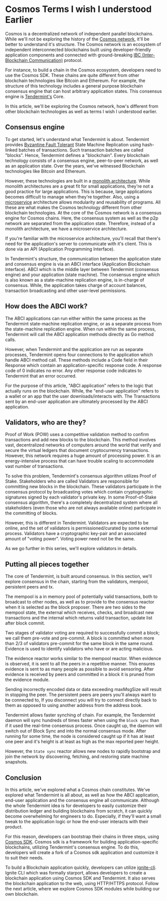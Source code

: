 # Cosmos Terms I wish I understood Earlier

Cosmos is a decentralized network of independent parallel blockchains. While we'll not be exploring the history of the [Cosmos network](https://cosmos.network/), it'll be better to understand it's structure. The Cosmos network is an ecosystem of independent interconnected blockchains built using developer-friendly application components and connected with ground-breaking [IBC (Inter-Blockchain Communication)]() protocol.

For instance, to build a chain in the Cosmos ecosystem, developers need to use the Cosmos SDK. These chains are quite different from other blockchain technologies like Bitcoin and Ethereum. For example, the structure of this technology includes a general purpose blockchain consensus engine that can host arbitrary application states. This consensus engine is [Tendermint's]() Core.

In this article, we'll be exploring the Cosmos network, how's different from other blockchain technologies as well as terms I wish I understood earlier.

## Consensus engine

To get started, let's understand what Tendermint is about. Tendermint provides [Byzantine Fault Tolerant](https://docs.tendermint.com/master/introduction/what-is-tendermint.html) State Machine Replication using hash-linked batches of transactions. Such transaction batches are called "blocks". Hence, Tendermint defines a "blockchain".
Every blockchain technology consists of a consensus engine, peer-to-peer network, as well as an application state. Over the years, we've witnessed Blockchain technologies like Bitcoin and Ethereum. 

However, these technologies are built in a [monolith architecture](https://en.m.wikipedia.org/wiki/Monolithic_architecture). While monolith architectures are a great fit for small applications, they're not a good practice for large applications.
This is because, large applications becomes difficult to manage when they're together. Also, using a [microservice](https://en.m.wikipedia.org/wiki/Microservices) architecture allows modularity and reusability of programs. All these are what makes the Cosmos technology different from other blockchain technologies.
At the core of the Cosmos network is a consensus engine for Cosmos chains. Here, the consensus system as well as the p2p network are separated from the application state. Therefore, instead of a monolith architecture, we have a microservice architecture. 

If you're familiar with the microservice architecture, you'll recall that there's need for the application's server to communicate with it's client. This is done via an API (Application Programming Interface). 

In Tendermint's structure, the communication between the application state and consensus engine is via an ABCI interface (Application Blockchain Interface). ABCI which is the middle layer between Tendermint (consensus engine) and your application (state machine).
The consensus engine which is also known as a state-machine replication engine, is in-charge of consensus. While, the application takes charge of account balances, transaction broadcasting and other user-level permissions.

## How does the ABCI work?

The ABCI applications can run either within the same process as the Tendermint state-machine replication engine, or as a separate process from the state-machine replication engine. When run within the same process, Tendermint will call the ABCI application methods directly as Go method calls.

However, when Tendermint and the application are run as separate processes, Tendermint opens four connections to the application which handle ABCI method call. These methods include a Code field in their Response which contain an application-specific response code. A response code of 0 indicates no error. Any other response code indicates to Tendermint that an error occurred.

For the purpose of this article, "ABCI application" refers to the logic that actually runs on the blockchain. While, the "end-user application" refers to a wallet or an app that the user downloads/interacts with. The Transactions sent by an end-user application are ultimately processed by the ABCI application.

## Validators, who are they?
Proof of Work (POW) uses a competitive validation method to confirm transactions and add new blocks to the blockchain. This method involves vast, decentralized networks of computers around the world that verify and secure the virtual ledgers that document cryptocurrency transactions. However, this network requires a huge amount of processing power. It is an energy-intensive process that can have trouble scaling to accommodate vast number of transactions.

To solve this problem, Tendermint's consensus algorithm utilizes Proof of Stake. Stakeholders who are called Validators are responsible for committing new blocks in the blockchain. These validators participate in the consensus protocol by broadcasting votes which contain cryptographic signatures signed by each validator's private key. In some Proof-of-Stake consensus algorithm, there's a completely decentralized system where all stakeholders (even those who are not always available online) participate in the committing of blocks.

However, this is different in Tendermint. Validators are expected to be online, and the set of validators is permissioned/curated by some external process. Validators have a cryptographic key-pair and an associated amount of "voting power". Voting power need not be the same.

As we go further in this series, we'll explore validators in details.

## Putting all pieces together

The core of Tendermint, is built around consensus. In this section, we'll explore consensus in the chain, starting from the validators, menpool, persistent peers and tx.

The mempool is a in memory pool of potentially valid transactions, both to broadcast to other nodes, as well as to provide to the consensus reactor when it is selected as the block proposer. There are two sides to the mempool state, the external which receives, checks, and broadcast new transactions and the internal which returns valid transaction, update list after block commit.

Two stages of validator voting are required to successfully commit a block; we call them pre-vote and pre-commit. A block is committed when more than 2/3 of validators pre-commit for the same block in the same round. Evidence is used to identify validators who have or are acting malicious.

The evidence reactor works similar to the mempool reactor. When evidence is observed, it is sent to all the peers in a repetitive manner. This ensures evidence is sent to as many people as possible to avoid sensoring. After evidence is received by peers and committed in a block it is pruned from the evidence module.

Sending incorrectly encoded data or data exceeding maxMsgSize will result in stopping the peer. The persistent peers are peers you'll always want to be connected to, If you disconnect you will try to connect directly back to them as opposed to using another address from the address book.

Tendermint allows faster synching of chain. For example, the Tendermint daemon will sync hundreds of times faster when using the `block sync` than if it used the real-time consensus process. Once caught up, the daemon will switch out of Block Sync and into the normal consensus mode. After running for some time, the node is considered caught up if it has at least one peer and it's height is at least as high as the max reported peer height.

However, the `State sync` reactor allows new nodes to rapidly bootstrap and join the network by discovering, fetching, and restoring state machine snapshots. 


## Conclusion

In this article, we've explored what a Cosmos chain constitutes. We've explored what Tendermint is all about, as well as how the ABCI application, end-user application and the consensus engine all communicate.
Although the whole Tendermint idea is for developers to easily customize their distribution ledger and building blockchains from scratch, it can quickly become overwhelming for engineers to do. Especially, if they'll want a small tweak to the application logic or how the end-user interacts with their product.

For this reason, developers can bootstrap their chains in three steps, using [Cosmos SDK](https://v1.cosmos.network/sdk). Cosmos sdk is a framework for building application-specific blockchains, utilizing Tendermint's consensus engine. To do this, developers will create a fork of a Cosmos sdk application and customize it to suit their needs.

To build a Blockchain application quickly, developers can utilize [ignite-cli](https://github.com/ignite-hq/cli). Ignite CLI which was formally starport, allows developers to create a blockchain application using Cosmos SDK and Tendermint. It also serves the blockchain application to the web, using HTTP/HTTPS protocol. Follow the next article, where we explore Cosmos SDK modules while building our own blockchain.




